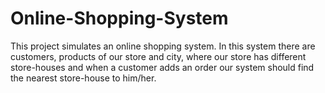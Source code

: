 # Online-Shopping-System
This project simulates an online shopping system. In this system there are customers, products of our store and city, where our store has different store-houses and when a customer adds an order our system should find the nearest store-house to him/her.
